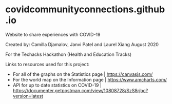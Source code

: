 # covidcommunityconnections.github.io
Website to share experiences with COVID-19

Created by: Camilla Djamalov, Janvi Patel and Laurel Xiang
August 2020

For the Techacks Hackathon (Health and Education Tracks)

Links to resources used for this project:
- For all of the graphs on the Statistics page | https://canvasjs.com/
- For the world map on the Information page | https://www.amcharts.com/ 
- API for up to date statistics on COVID-19 | https://documenter.getpostman.com/view/10808728/SzS8rjbc?version=latest
